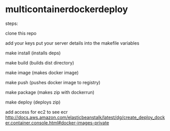 # multicontainerdockerdeploy


steps:

clone this repo

add your keys
put your server details into the makefile variables

make install (installs deps)

make build (builds dist directory)

make image (makes docker image)

make push (pushes docker image to registry)

make package (makes zip with dockerrun)

make deploy (deploys zip)


add access for ec2 to see ecr
http://docs.aws.amazon.com/elasticbeanstalk/latest/dg/create_deploy_docker.container.console.html#docker-images-private